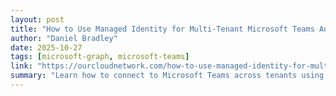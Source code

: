 ```yaml
---
layout: post
title: "How to Use Managed Identity for Multi-Tenant Microsoft Teams Authentication"
author: "Daniel Bradley"
date: 2025-10-27
tags: [microsoft-graph, microsoft-teams]
link: "https://ourcloudnetwork.com/how-to-use-managed-identity-for-multi-tenant-microsoft-teams-authentication/?utm_source=rss&utm_medium=rss&utm_campaign=how-to-use-managed-identity-for-multi-tenant-microsoft-teams-authentication"
summary: "Learn how to connect to Microsoft Teams across tenants using a multi-tenant enterprise application and managed identities in Azure. The post How to Use Managed Identity for Multi-Tenant Microsoft T..."
---
```

